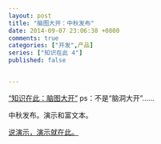 ```yaml
---
layout: post
title: "脑图大开：中秋发布"
date: 2014-09-07 23:06:38 +0800
comments: true
categories: ["开发",产品]
series: ["知识在此 4"]
published: false


---
```

<a href="http://pckmmap.duapp.com/" target="_blank">“知识在此：脑图大开”</a> ps：不是“脑洞大开”……

<!-- more -->


中秋发布。演示和富文本。

<a href="http://pckmmap.duapp.com/public/presentation.html?nodeId=5834d345-309c-4bf5-bd4e-e3e323469073" target="_blank">说演示，演示就在此。</a>
